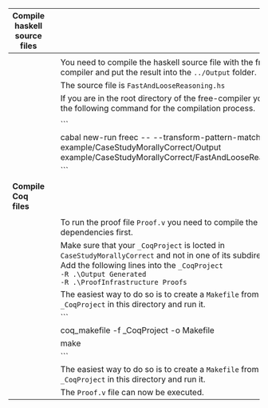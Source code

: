 | Compile haskell source files |      |                                                              |
| ---------------------------- | ---- | ------------------------------------------------------------ |
|                              |      |                                                              |
|                              |      | You need to compile the haskell source file with the free-compiler and put the result into the `../Output` folder. |
|                              |      | The source file is `FastAndLooseReasoning.hs`                |
|                              |      | If you are in the root directory of the free-compiler you can run the following command for the compilation process. |
|                              |      |                                                              |
|                              |      | ```                                                          |
|                              |      | cabal new-run freec -- --transform-pattern-matching -o example/CaseStudyMorallyCorrect/Output example/CaseStudyMorallyCorrect/FastAndLooseReasoning.hs |
|                              |      | ```                                                          |
|                              |      |                                                              |
| **Compile Coq files**        |      |                                                              |
|                              |      |                                                              |
|                              |      | To run the proof file `Proof.v` you need to compile the dependencies first. |
|                              |      | Make sure that your `_CoqProject` is locted in `CaseStudyMorallyCorrect` and not in one of its subdirectories.  Add the following lines into the `_CoqProject`<br /> `-R .\Output Generated` <br/>`-R .\ProofInfrastructure Proofs` |
|                              |      | The easiest way to do so is to create a `Makefile` from the `_CoqProject` in this directory and run it. |
|                              |      | ```                                                          |
|                              |      | coq_makefile -f _CoqProject -o Makefile                      |
|                              |      | make                                                         |
|                              |      | ```                                                          |
|                              |      | The easiest way to do so is to create a `Makefile` from the `_CoqProject` in this directory and run it. |
|                              |      | The `Proof.v` file can now be executed.                      |